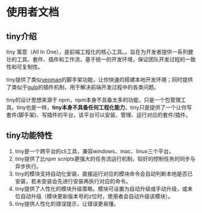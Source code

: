 # 使用者文档

## tiny介绍

tiny 寓意（All In One），是前端工程化的核心工具。。旨在为开发者提供一系列健壮的工具、套件、插件和工作流，基于统一的开发环境，保证团队开发过程的一致性和可复制性。

tiny提供了类似[yeoman](http://yeoman.io/)的脚手架功能，让你快速的搭建本地开发环境；同时提供了类似于[gulp](http://gulpjs.com/)的插件机制，用于解决前端开发过程中的各类问题。

tiny的设计思想来源于 npm，npm本身不具备太多的功能，只是一个包管理工具。tiny也是一样，**tiny本身不具备任何工程化能力**，tiny只是提供了一个让你写套件(脚手架)、写插件的平台，该平台可以安装、管理、运行对应的套件/插件。


## tiny功能特性

1. tiny是一个跨平台的cli工具，兼容windows、mac、linux三个平台。
2. tiny提供了比npm scripts更强大的任务流运行机制，较好的控制任务的同步与异步执行。
3. tiny的模块支持自动化安装，直接运行对应的模块命令会自动判断本地是否已安装，若未安装会先进行安装再执行对应的命令。
4. tiny提供了人性化的模块升级策略，模块可设置为自动升级或手动升级，或末位自动升级（模块更新版本号的z位时，使用者会自动升级该模块）。
5. tiny提供人性化的错误提示，让错误更易懂。


